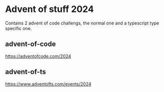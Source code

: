# Advent of stuff 2024
Contains 2 advent of code challengs, the normal one and a typescript type specific one.

## advent-of-code
https://adventofcode.com/2024

## advent-of-ts
https://www.adventofts.com/events/2024
